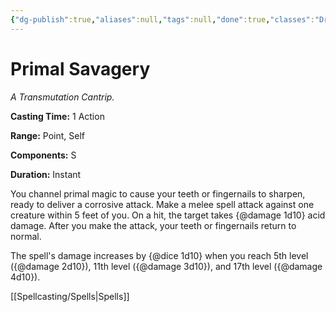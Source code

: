 ```yaml
---
{"dg-publish":true,"aliases":null,"tags":null,"done":true,"classes":"Druid,","spellLevel":0,"school":"Transmutation","source":"XGE","permalink":"/spells/primal-savagery/","dgHomeLink":false,"dgPassFrontmatter":true}
---
```


# Primal Savagery
*A Transmutation Cantrip.*

**Casting Time:** 1 Action

**Range:** Point, Self

**Components:** S 

**Duration:** Instant

You channel primal magic to cause your teeth or fingernails to sharpen, ready to deliver a corrosive attack. Make a melee spell attack against one creature within 5 feet of you. On a hit, the target takes {@damage 1d10} acid damage. After you make the attack, your teeth or fingernails return to normal.



The spell's damage increases by {@dice 1d10} when you reach 5th level ({@damage 2d10}), 11th level ({@damage 3d10}), and 17th level ({@damage 4d10}).

[[Spellcasting/Spells|Spells]]